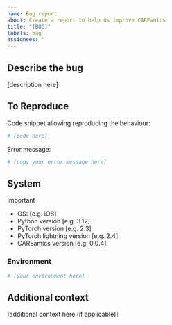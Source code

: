 ```yaml
---
name: Bug report
about: Create a report to help us improve CAREamics
title: "[BUG]"
labels: bug
assignees: ''
---
```


## Describe the bug
<!-- A clear and concise description of what the bug is. -->

[description here]

## To Reproduce

Code snippet allowing reproducing the behaviour:
```python
# [code here]

```

Error message:
``` python
# [copy your error message here]
```

<!-- If applicable, add screenshots to help explain your problem. -->

## System
<!-- Please fill in the following information, you can check the package versions using `conda list` -->
> [!IMPORTANT]
> - OS: [e.g. iOS]
> - Python version [e.g. 3.12]
> - PyTorch version [e.g. 2.3]
> - PyTorch lightning version [e.g. 2.4]
> - CAREamics version [e.g. 0.0.4]

### Environment
<!-- Please copy here the content of your environment, you can use `conda env export > environment.yml` in unix-style command. -->

```yaml
# [your environment here]
```


## Additional context

<!-- Add any other context about the problem here. -->

[additional context here (if applicable)]

